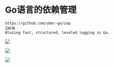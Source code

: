 # Go语言的依赖管理



```
https://github.com/uber-go/zap
ZAP库
Blazing fast, structured, leveled logging in Go.
```

![](https://images.cnblogs.com/cnblogs_com/wangshuo1/1613306/o_220922174035_%E5%BE%AE%E4%BF%A1%E6%88%AA%E5%9B%BE_20220923014029.png)



![](https://images.cnblogs.com/cnblogs_com/wangshuo1/1613306/o_220923000219_%E5%BE%AE%E4%BF%A1%E6%88%AA%E5%9B%BE_20220923080204.png)



![](https://images.cnblogs.com/cnblogs_com/wangshuo1/1613306/o_220923000708_%E5%BE%AE%E4%BF%A1%E6%88%AA%E5%9B%BE_20220923080651.png)





















